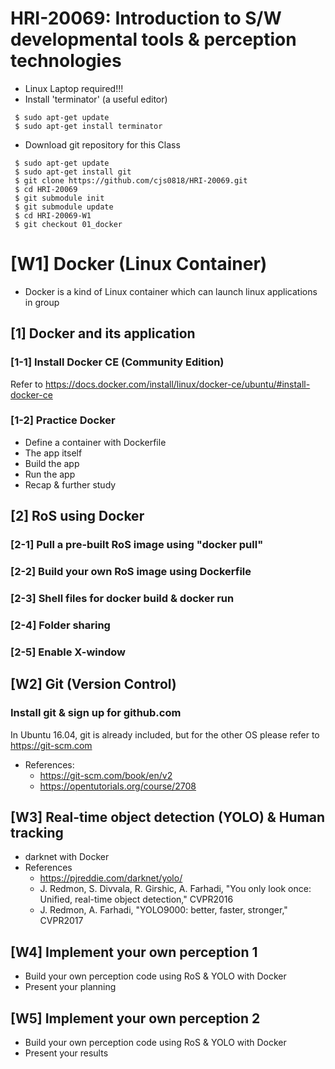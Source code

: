 # HRI-20069: Introduction to S/W developmental tools & perception technologies 

  * Linux Laptop required!!!
  * Install 'terminator' (a useful editor)
  ```
   $ sudo apt-get update
   $ sudo apt-get install terminator
  ```  
  * Download git repository for this Class
  ```
   $ sudo apt-get update
   $ sudo apt-get install git
   $ git clone https://github.com/cjs0818/HRI-20069.git
   $ cd HRI-20069
   $ git submodule init
   $ git submodule update
   $ cd HRI-20069-W1
   $ git checkout 01_docker
  ```


# [W1] Docker (Linux Container)
  * Docker is a kind of Linux container which can launch linux applications in group

## [1] Docker and its application
### [1-1] Install Docker CE (Community Edition)
Refer to https://docs.docker.com/install/linux/docker-ce/ubuntu/#install-docker-ce  

### [1-2] Practice Docker
  * Define a container with Dockerfile
  * The app itself
  * Build the app
  * Run the app
  * Recap & further study

## [2] RoS using Docker
### [2-1] Pull a pre-built RoS image using "docker pull"
### [2-2] Build your own RoS image using Dockerfile
### [2-3] Shell files for docker build & docker run
### [2-4] Folder sharing
### [2-5] Enable X-window


## [W2] Git (Version Control)

### Install git & sign up for github.com
In Ubuntu 16.04, git is already included, but for the other OS please refer to https://git-scm.com

  * References:
    * https://git-scm.com/book/en/v2
    * https://opentutorials.org/course/2708


## [W3] Real-time object detection (YOLO) & Human tracking
  * darknet with Docker
  * References
    * https://pjreddie.com/darknet/yolo/ 
    * J. Redmon, S. Divvala, R. Girshic, A. Farhadi, "You only look once: Unified, real-time object detection," CVPR2016
    * J. Redmon, A. Farhadi, "YOLO9000: better, faster, stronger," CVPR2017


## [W4] Implement your own perception 1
 * Build your own perception code using RoS & YOLO with Docker
 * Present your planning


## [W5] Implement your own perception 2
 * Build your own perception code using RoS & YOLO with Docker
 * Present your results
